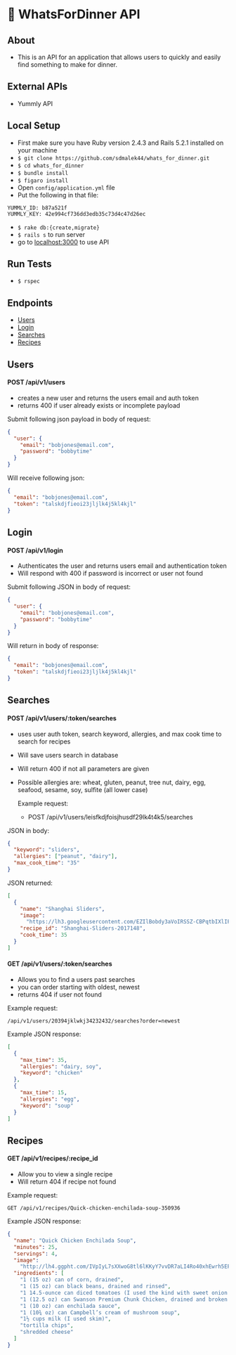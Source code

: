 # :hamburger: **WhatsForDinner API**

## About

- This is an API for an application that allows users to quickly and easily find something to make for dinner.

## External APIs

- Yummly API

## Local Setup

- First make sure you have Ruby version 2.4.3 and Rails 5.2.1 installed on your machine
- `$ git clone https://github.com/sdmalek44/whats_for_dinner.git`
- `$ cd whats_for_dinner`
- `$ bundle install`
- `$ figaro install`
- Open `config/application.yml` file
- Put the following in that file:

```
YUMMLY_ID: b87a521f
YUMMLY_KEY: 42e994cf736dd3edb35c73d4c47d26ec
```

- `$ rake db:{create,migrate}`
- `$ rails s` to run server
- go to [localhost:3000](https://localhost:3000/) to use API

## Run Tests

- `$ rspec`

## Endpoints

- [Users](#Users)
- [Login](#Login)
- [Searches](#Searches)
- [Recipes](#Recipes)

## Users

#### POST /api/v1/users

- creates a new user and returns the users email and auth token
- returns 400 if user already exists or incomplete payload

Submit following json payload in body of request:

```json
{
  "user": {
    "email": "bobjones@email.com",
    "password": "bobbytime"
  }
}
```

Will receive following json:

```json
{
  "email": "bobjones@email.com",
  "token": "talskdjfieoi23jljlk4j5kl4kjl"
}
```

## Login

#### POST /api/v1/login

- Authenticates the user and returns users email and authentication token
- Will respond with 400 if password is incorrect or user not found

Submit following JSON in body of request:

```json
{
  "user": {
    "email": "bobjones@email.com",
    "password": "bobbytime"
  }
}
```

Will return in body of response:

```json
{
  "email": "bobjones@email.com",
  "token": "talskdjfieoi23jljlk4j5kl4kjl"
}
```

## Searches

#### POST /api/v1/users/:token/searches

- uses user auth token, search keyword, allergies, and max cook time to search for recipes
- Will save users search in database
- Will return 400 if not all parameters are given
- Possible allergies are: wheat, gluten, peanut, tree nut, dairy, egg, seafood, sesame, soy, sulfite (all lower case)

  Example request:

  - POST /api/v1/users/leisfkdjfoisjhusdf29lk4t4k5/searches

JSON in body:

```json
{
  "keyword": "sliders",
  "allergies": ["peanut", "dairy"],
  "max_cook_time": "35"
}
```

JSON returned:

```json
[
  {
    "name": "Shanghai Sliders",
    "image":
      "https://lh3.googleusercontent.com/EZIlBobdy3aVoIRSSZ-CBPqtbIXlIFNtryd510Xj7sPSZJV18-3UiopuxUSGgEy0TjieS7JCLswilDkASsx9=s90",
    "recipe_id": "Shanghai-Sliders-2017148",
    "cook_time": 35
  }
]
```

#### GET /api/v1/users/:token/searches

- Allows you to find a users past searches
- you can order starting with oldest, newest
- returns 404 if user not found

Example request:

```
/api/v1/users/20394jklwkj34232432/searches?order=newest
```

Example JSON response:

```json
[
  {
    "max_time": 35,
    "allergies": "dairy, soy",
    "keyword": "chicken"
  },
  {
    "max_time": 15,
    "allergies": "egg",
    "keyword": "soup"
  }
]
```

## Recipes

#### GET /api/v1/recipes/:recipe_id

- Allow you to view a single recipe
- Will return 404 if recipe not found

Example request:

```
GET /api/v1/recipes/Quick-chicken-enchilada-soup-350936
```

Example JSON response:

```json
{
  "name": "Quick Chicken Enchilada Soup",
  "minutes": 25,
  "servings": 4,
  "image":
    "http://lh4.ggpht.com/IVpIyL7sXXwoG8tl6lKKyY7vvDR7aLI4Ro40xhEwrh5EFgjk4yBXyaL0NeERBYZaPq0GfY_0cTbG_VoDW2PcTCk=s360",
  "ingredients": [
    "1 (15 oz) can of corn, drained",
    "1 (15 oz) can black beans, drained and rinsed",
    "1 14.5-ounce can diced tomatoes (I used the kind with sweet onion in it)",
    "1 (12.5 oz) can Swanson Premium Chunk Chicken, drained and broken up",
    "1 (10 oz) can enchilada sauce",
    "1 (10¾ oz) can Campbell’s cream of mushroom soup",
    "1½ cups milk (I used skim)",
    "tortilla chips",
    "shredded cheese"
  ]
}
```
